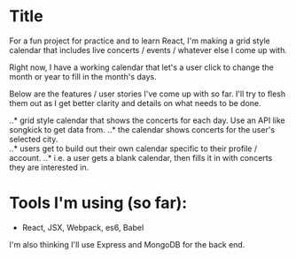 # Title

For a fun project for practice and to learn React, I'm making a grid style calendar that includes live concerts / events / whatever else I come up with.

Right now, I have a working calendar that let's a user click to change the month or year to fill in the month's days.

Below are the features / user stories I've come up with so far.  I'll try to flesh them out as I get better clarity and details on what needs to be done.  

..* grid style calendar that shows the concerts for each day.  Use an API like songkick to get data from.
..* the calendar shows concerts for the user's selected city.  
..* users get to build out their own calendar specific to their profile / account.
..* i.e. a user gets a blank calendar, then fills it in with concerts they are interested in.   

# Tools I'm using (so far):

* React, JSX, Webpack, es6, Babel

I'm also thinking I'll use Express and MongoDB for the back end.  
